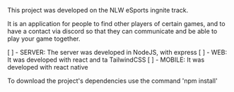 This project was developed on the NLW eSports ingnite track.

It is an application for people to find other players of certain games, and to have a contact via discord so that they can communicate and be able to play your game together.

[ ] - SERVER: The server was developed in NodeJS, with express
[ ] - WEB: It was developed with react and ta TailwindCSS
[ ] - MOBILE: It was developed with react native

To download the project's dependencies use the command 'npm install'
